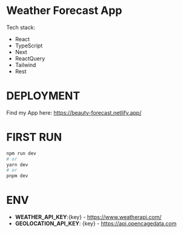 # Weather Forecast App

Tech stack:

 - React
 - TypeScript
 - Next
 - ReactQuery
 - Tailwind
 - Rest

# DEPLOYMENT
Find my App here: https://beauty-forecast.netlify.app/

# FIRST RUN
```bash
npm run dev
# or
yarn dev
# or
pnpm dev
```

# ENV

 - **WEATHER_API_KEY**:{key} - https://www.weatherapi.com/
 - **GEOLOCATION_API_KEY**: {key} - https://api.opencagedata.com
